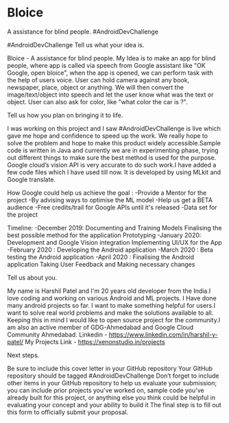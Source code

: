 # Bloice
A assistance for blind people. #AndroidDevChallenge


#AndroidDevChallenge
Tell us what your idea is.



Bloice -  A assistance for blind people. My Idea is to make an app for blind people, where app is called via speech from Google assistant like "OK Google, open bloice", when the app is opened, we can perform task with the help of users voice. User can hold camera against any book, newspaper, place, object or anything. We will then convert the image/text/object into speech and let the user know what was the text or object. User can also ask for color, like "what color the car is ?".


Tell us how you plan on bringing it to life.


I was working on this project and I saw #AndroidDevChallenge is live which gave me hope and confidence to speed up the work. We really hope to solve the problem and hope to make this product widely accessible.Sample code is written in Java and currently we are in experimenting phase, trying out different things to make sure the best method is used for the purpose.
Google cloud’s vision API is very accurate to do such work.I have added a few code files which I have used till now. It is developed by using MLkit and Google translate. 
 
How Google could help us achieve the goal :
-Provide a Mentor for the project
-By advising ways to optimise the ML model
-Help us get a BETA audience
-Free credits/trail for Google APIs until it's released 
-Data set for the project
 
Timeline:
-December 2019:
Documenting and Training Models
Finalising the best possible method for the application
Prototyping 
-January 2020:
Development and Google Vision integration
Implementing  UI/UX for the App
-February 2020 :
Developing the Android application
-March 2020 :
Beta testing the Android application
-April 2020 :
Finalising the Android application
Taking User Feedback and Making necessary changes
 
 
 
Tell us about you.

My name is Harshil Patel and I'm 20 years old developer from the India.I love coding and working on various Android and ML projects. I Have done many android projects so far. I want to make something helpful for users.I want to solve real world problems and make the solutions available to all. Keeping this in mind I would like to open source project for the community.I am also an active member of GDG-Ahmedabad and Google Cloud Community Ahmedabad.
Linkedin - https://www.linkedin.com/in/harshil-v-patel/
My Projects Link - https://xenonstudio.in/projects

Next steps.  

 
Be sure to include this cover letter in your GitHub repository
Your GitHub repository should be tagged #AndroidDevChallenge
Don’t forget to include other items in your GitHub repository to help us evaluate your submission; you can include prior projects you've worked on, sample code you've already built for this project, or anything else you think could be helpful in evaluating your concept and your ability to build it
The final step is to fill out this form to officially submit your proposal.

